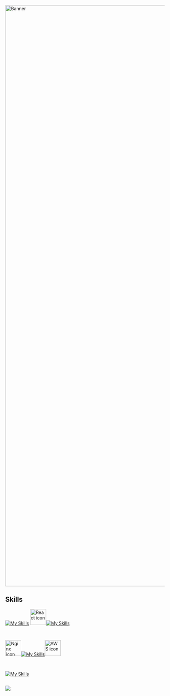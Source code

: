 <img width="1834" alt="Banner" src="https://camo.githubusercontent.com/a352e354aa9f9eb8fa2a18b281e5fc8cb52eab244e7418a544357d75a3a53701/68747470733a2f2f692e706f7374696d672e63632f67323830776b44392f47726f75702d322d322e706e67"> 



## Skills

[![My Skills](https://skillicons.dev/icons?i=js,jquery,nextjs,remix&perline=12)](https://portfolio-2ip.pages.dev/) <img src="https://techstack-generator.vercel.app/react-icon.svg" alt="React icon" width="50" height="50" />[![My Skills](https://skillicons.dev/icons?i=vite,figma,xd,threejs&perline=12)](https://portfolio-2ip.pages.dev/)



<br/>

<img src="https://techstack-generator.vercel.app/nginx-icon.svg" alt="Nginx icon" width="50" height="50" />[![My Skills](https://skillicons.dev/icons?i=supabase,mongodb,cloudflare,solidity&per&perline=12)](https://portfolio-2ip.pages.dev/)<img src="https://techstack-generator.vercel.app/aws-icon.svg" alt="AWS icon" width="50" height="50" />
  

<br/>

[![My Skills](https://skillicons.dev/icons?i=ps,pr,ae,vercel&perline=12)](https://portfolio-2ip.pages.dev/)


## 
[![](https://spotify-github-profile.vercel.app/api/view?uid=3dq52i7or7d8gagkzlq9muice&cover_image=true&theme=natemoo-re&show_offline=false&background_color=121212&interchange=false&bar_color=a64eb1&bar_color_cover=false)](https://open.spotify.com/)


<!-- ![](http://github-profile-summary-cards.vercel.app/api/cards/profile-details?username=Mohnish2004&theme=bear)

![](http://github-profile-summary-cards.vercel.app/api/cards/stats?username=Mohnish2004&theme=bear)&nbsp;![](http://github-profile-summary-cards.vercel.app/api/cards/productive-time?username=Mohnish2004&theme=bear&utcOffset=8)
--!>
























<!-- 
- 🔭 I’m currently working on ...
- 🌱 I’m currently learning ...
- 👯 I’m looking to collaborate on ...
- 🤔 I’m looking for help with ...
- 💬 Ask me about ...
- 📫 How to reach me: ...
- 😄 Pronouns: ...
- ⚡ Fun fact: ... -->

